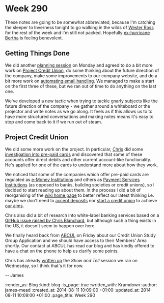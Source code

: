 Week 290
========

These notes are going to be somewhat abbreviated, because I'm catching the sleeper to Inverness tonight to go walking in the wilds of [Wester Ross][] for the rest of the week and I'm still not packed. Hopefully [ex-hurricane Bertha][] is feeling benevolent.

## Getting Things Done

We did another [planning session][] on Monday and agreed to do a bit more work on [Project Credit Union][], do some thinking about the future direction of the company, make some improvements to our company website, and do a bit more work on [automating email handling][]. We managed to make a start on the first three of these, but we ran out of time to do anything on the last one.

We've developed a new tactic when trying to tackle gnarly subjects like the future direction of the company - we gather around a whiteboard or the projector and write notes as we go along. It feels as if this allows us to to have more structured conversations and making notes means it's easy to stop and come back to it if we run out of steam.

## Project Credit Union

We did some more work on the project. In particular, [Chris][] did some [investigation into pre-paid cards][] and discovered that some of these accounts offer direct debits and other current account-like functionality. He's applied for one of the cards to understand more about how they work.

We noticed that some of the companies which offer pre-paid cards are regulated as [e-Money Institutions][] and others as [Payment Services Institutions][] (as opposed to banks, building societies or credit unions), so I decided to start reading up about them. In the process I did a bit of reorganising of the [wiki home page][] to better reflect our latest thinking i.e. maybe we don't need to [accept deposits][] nor [start a credit union][] to achieve [our aims][].

Chris also did a bit of research into white-label banking services based on a [GitHub issue raised by Chris Blanchard][], but although such a thing exists in the US, it doesn't seem to happen over here.

We finally heard back from [ABCUL][] on Friday about our Credit Union Study Group Application and we should have access to their Members' Area shortly. Our contact at ABCUL has read our blog and has kindly offered to have a chat on the phone to help us clarify some points.

Chris has already [written up][] the _Show and Tell_ session we ran on Wednesday, so I think that's it for now.

-- James


[Wester Ross]: http://en.wikipedia.org/wiki/Wester_Ross
[ex-hurricane Bertha]: http://www.bbc.co.uk/news/uk-28730305
[planning session]: /week-289#planning
[Project Credit Union]: /credit-union
[automating email handling]: /week-289#automating-email-handling
[investigation into pre-paid cards]: https://github.com/freerange/bank/wiki/Prepaid-card-accounts
[Chris]: /chris-roos
[e-Money Institutions]: http://www.fca.org.uk/firms/firm-types/emoney-institutions
[Payment Services Institutions]: http://www.fca.org.uk/firms/firm-types/payment-services-institutions
[wiki home page]: https://github.com/freerange/bank/wiki
[accept deposits]: https://github.com/freerange/bank/wiki/Accepting-Deposits
[start a credit union]: https://github.com/freerange/bank/wiki/Credit-Union
[our aims]: https://github.com/freerange/bank/wiki#manifesto
[GitHub issue raised by Chris Blanchard]: https://github.com/freerange/bank/issues/1
[ABCUL]: http://www.abcul.org/
[written up]: /show-and-tell-4

:render_as: Blog
:kind: blog
:is_page: true
:written_with: Kramdown
:author: james-mead
:created_at: 2014-08-11 10:09:00 +01:00
:updated_at: 2014-08-11 10:09:00 +01:00
:page_title: Week 290

